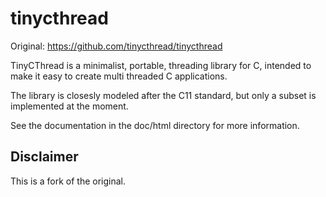 # tinycthread

Original: https://github.com/tinycthread/tinycthread

TinyCThread is a minimalist, portable, threading library for C, intended to
make it easy to create multi threaded C applications.

The library is closesly modeled after the C11 standard, but only a subset is
implemented at the moment.

See the documentation in the doc/html directory for more information.

## Disclaimer

This is a fork of the original.
